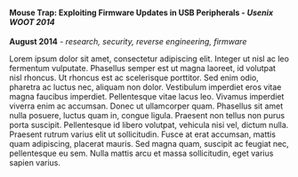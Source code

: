 #### Mouse Trap: Exploiting Firmware Updates in USB Peripherals - *Usenix WOOT 2014*

**August 2014** - *research, security, reverse engineering, firmware*

Lorem ipsum dolor sit amet, consectetur adipiscing elit. Integer ut nisl ac leo
fermentum vulputate. Phasellus semper est ut magna laoreet, id volutpat nisl
rhoncus. Ut rhoncus est ac scelerisque porttitor. Sed enim odio, pharetra ac
luctus nec, aliquam non dolor. Vestibulum imperdiet eros vitae magna faucibus
imperdiet. Pellentesque vitae lacus leo. Vivamus imperdiet viverra enim ac
accumsan. Donec ut ullamcorper quam. Phasellus sit amet nulla posuere, luctus
quam in, congue ligula. Praesent non tellus non purus porta suscipit.
Pellentesque id libero volutpat, vehicula nisi vel, dictum nulla. Praesent
rutrum varius elit ut sollicitudin. Fusce at erat accumsan, mattis quam
adipiscing, placerat mauris. Sed magna quam, suscipit ac feugiat nec,
pellentesque eu sem. Nulla mattis arcu et massa sollicitudin, eget varius sapien
varius.


